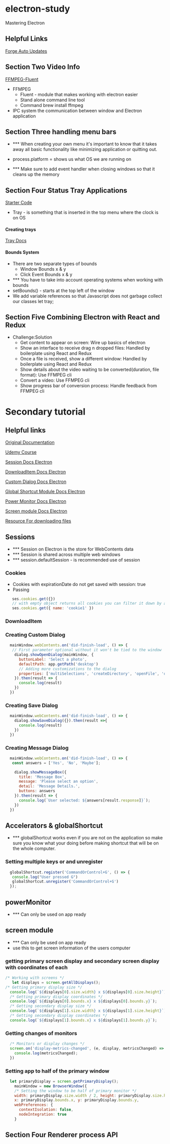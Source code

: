 # electron-study
Mastering Electron
## Helpful Links

[Forge Auto Updates](https://www.electronforge.io/)
## Section Two Video Info 

[FFMPEG-Fluent](https://www.npmjs.com/package/fluent-ffmpeg)

- FFMPEG
    - Fluent - module that makes working with electron easier
    - Stand alone command line tool 
    - Command  brew install ffmpeg
- IPC system the communication between window and Electron application 

## Section Three handling menu bars
 - *** When creating your own menu it's important to know that it takes away all basic functionality like minimizing application or quitting out. 

 - process.platform = shows us what OS we are running on

 - *** Make sure to add event handler when closing windows so that it cleans up the memory
 
## Section Four Status Tray Applications
[Starter Code](https://github.com/StephenGrider/ElectronCode)
- Tray - is something that is inserted in the top menu where the clock is on OS
#### Creating trays
[Tray Docs](https://www.electronjs.org/docs/latest/api/tray)

#### Bounds System
 - There are two separate types of bounds
    - Window Bounds x & y 
    - Click Event Bounds x & y
 - *** You have to take into account operating systems when working with bounds
 - setBounds() - starts at the top left of the window
 - We add variable references so that Javascript does not garbage collect our classes let tray;


## Section Five Combining Electron with React and Redux
 - Challenge:Solution
    - Get content to appear on screen: Wire up basics of electron
    - Show an interface to receive drag n dropped files: Handled by boilerplate using React and Redux
    - Once a file is received, show a different window: Handled by boilerplate using React and Redux
    - Show details about the video waiting to be converted(duration, file format): Use FFMPEG cli
    - Convert a video: Use FFMPEG cli
    - Show progress bar of conversion process: Handle feedback from FFMPEG cli

# Secondary tutorial 

## Helpful links

[Original Documentation](https://docs.google.com/document/d/1qO9wbtwtzXhPTVeLaeYNcseZCwmie5hp5jIz68NACh4/edit#)

[Udemy Course](https://www.udemy.com/course/master-electron/learn/lecture/6108194#overview)

[Session Docs Electron](electronjs.org/docs/latest/api/session)

[DownloadItem Docs Electron](https://www.electronjs.org/docs/latest/api/download-item#class-downloaditem)

[Custom Dialog Docs Electron](https://www.electronjs.org/docs/latest/api/dialog)

[Global Shortcut Module Docs Electron](https://www.electronjs.org/docs/latest/api/global-shortcut)

[Power Monitor Docs Electron](https://www.electronjs.org/docs/latest/api/power-monitor)

[Screen module Docs Electron](https://www.electronjs.org/docs/latest/api/screen)

[Resource For downloading files](https://file-examples.com/)

## Sessions 
 - *** Session on Electron is the store for WebContents data
 - *** Session is shared across multiple web windows
 - *** session.defaultSession - is recommended use of session

### Cookies 
 - Cookies with expirationDate do not get saved with session: true
 - Passing 
```js
   ses.cookies.get({}) 
   // with empty object returns all cookies you can filter it down by adding cookie name into the object 
   ses.cookies.get({ name: 'cookie1' })
```
### DownloadItem
### Creating Custom Dialog

```js
  mainWindow.webContents.on('did-finish-load', () => {
   // First parameter optional without it won't be tied to the window
    dialog.showOpenDialog(mainWindow, {
      buttonLabel: 'Select a photo',
      defaultPath: app.getPath('desktop')
      // Adding more customizations to the dialog
      properties: ['multiSelections', 'createDirectory', 'openFile', 'openDirectory']
    }).then(result => {
      console.log(result)
    })
  })
```
### Creating Save Dialog

```js
  mainWindow.webContents.on('did-finish-load', () => {
    dialog.showSaveDialog({}).then(result =>{
      console.log(result)
    })
  })
```
### Creating Message Dialog

```js
  mainWindow.webContents.on('did-finish-load', () => {
   const answers = ['Yes', 'No', 'Maybe'];

    dialog.showMessageBox({
      title: 'Message Box',
      message: 'Please select an option',
      detail: 'Message Details.',
      buttons: answers
    }).then(result => {
      console.log(`User selected: ${answers[result.response]}`);
    })
  })
```

## Accelerators & globalShortcut

- *** globalShortcut works even if you are not on the application so make sure you know what your doing before making shortcut that will be on the whole computer.

### Setting multiple keys or and unregister
```js
  globalShortcut.register('CommandOrControl+G', () => {
   console.log("User pressed G")
   globalShortcut.unregister('CommandOrControl+G')
  });
```

## powerMonitor
- *** Can only be used on app ready
## screen module
- *** Can only be used on app ready
- use this to get screen information of the users computer

### getting primary screen display and secondary screen display with coordinates of each
```js
/* Working with screens */
   let displays = screen.getAllDisplays();
/* Getting primary display size */
  console.log(`${displays[0].size.width} x ${displays[0].size.height}`);
  /* Getting primary display coordinates */
  console.log(`${displays[0].bounds.x} x ${displays[0].bounds.y}`);
  /* Getting secondary display size */
  console.log(`${displays[1].size.width} x ${displays[1].size.height}`);
  /* Getting secondary display coordinates */
  console.log(`${displays[1].bounds.x} x ${displays[1].bounds.y}`);
```
### Getting changes of monitors
```js
  /* Monitors or display changes */
  screen.on('display-metrics-changed', (e, display, metricsChanged) => {
    console.log(metricsChanged);
  })
```

### Setting app to half of the primary window
```js
  let primaryDisplay = screen.getPrimaryDisplay();
    mainWindow = new BrowserWindow({
    /* Setting the window to be half of primary monitor */
    width: primaryDisplay.size.width / 2, height: primaryDisplay.size.height,
    x: primaryDisplay.bounds.x, y: primaryDisplay.bounds.y,
    webPreferences: {
      contextIsolation: false,
      nodeIntegration: true
    }
```

## Section Four Renderer process API
